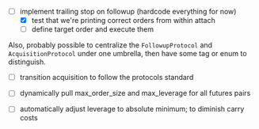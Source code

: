 - [ ] implement trailing stop on followup (hardcode everything for now)
    - [x] test that we're printing correct orders from within attach
    - [ ] define target order and execute them

Also, probably possible to centralize the `FollowupProtocol` and `AcquisitionProtocol` under one umbrella, then have some tag or enum to distinguish.

- [ ] transition acquisition to follow the protocols standard

- [ ] dynamically pull max_order_size and max_leverage for all futures pairs

- [ ] automatically adjust leverage to absolute minimum; to diminish carry costs
